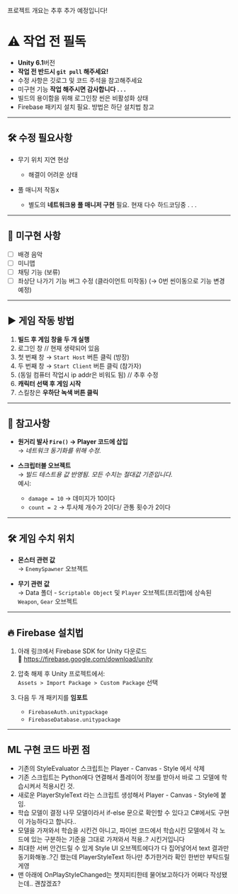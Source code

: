 프로젝트 개요는 추후 추가 예정입니다!

# ⚠️ 작업 전 필독

- **Unity 6.1**버전
- **작업 전 반드시 `git pull` 해주세요!**
- 수정 사항은 깃로그 및 코드 주석을 참고해주세요
- 미구현 기능 **작업 해주시면 감사합니다 . . .**
- 빌드의 용이함을 위해 로그인창 씬은 비활성화 상태
- Firebase 패키지 설치 필요. 방법은 하단 설치법 참고
---

## 🛠️ 수정 필요사항

- 무기 위치 지연 현상
  - 해결이 어려운 상태

- 풀 매니저 작동x
  - 별도의 **네트워크용 풀 매니저 구현** 필요. 현재 다수 하드코딩중 . . . 

---

## 🚧 미구현 사항

- [ ] 배경 음악
- [ ] 미니맵
- [ ] 채팅 기능 (보류)
- [ ] 좌상단 나가기 기능 버그 수정 (클라이언트 미작동) (→ 0번 씬이동으로 기능 변경 예정)

---

## ▶️ 게임 작동 방법

1. **빌드 후 게임 창을 두 개 실행**
2. 로그인 창 // 현재 생략되어 있음
3. 첫 번째 창 → `Start Host` 버튼 클릭 (방장)
4. 두 번째 창 → `Start Client` 버튼 클릭 (참가자)
5. (동일 컴퓨터 작업시 ip addr은 비워도 됨)  // 추후 수정
6. **캐릭터 선택 후 게임 시작**
7. 스킬창은 **우하단 녹색 버튼 클릭**

---

## 🔧 참고사항

- **원거리 발사 `Fire()` → Player 코드에 삽입**  
  → *네트워크 동기화를 위해 수정.*

- **스크립터블 오브젝트**  
  → *빌드 테스트용 값 반영됨. 모든 수치는 절대값 기준입니다.*  
  예시:  
  - `damage = 10` → 데미지가 10이다  
  - `count = 2` → 투사체 개수가 2이다/ 관통 횟수가 2이다

---

## 🛠️ 게임 수치 위치

- **몬스터 관련 값**  
  → `EnemySpawner` 오브젝트

- **무기 관련 값**  
  → Data 폴더 - `Scriptable Object` 및 `Player` 오브젝트(프리팹)에 상속된 `Weapon`, `Gear` 오브젝트

---

## 🔥 Firebase 설치법

1. 아래 링크에서 Firebase SDK for Unity 다운로드  
   🔗 https://firebase.google.com/download/unity

2. 압축 해제 후 Unity 프로젝트에서:  
   `Assets > Import Package > Custom Package` 선택

3. 다음 두 개 패키지를 **임포트**  
   - `FirebaseAuth.unitypackage`  
   - `FirebaseDatabase.unitypackage`

---

## ML 구현 코드 바뀐 점
- 기존의 StyleEvaluator 스크립트는 Player - Canvas - Style 에서 삭제
- 기존 스크립트는 Python에다 연결해서 플레이어 정보를 받아서 바로 그 모델에 학습시켜서 적용시킨 것.
- 새로운 PlayerStyleText 라는 스크립트 생성해서 Player - Canvas - Style에 붙임.
- 학습 모델이 결정 나무 모델이라서 if-else 문으로 확인할 수 있다고 C#에서도 구현이 가능하다고 합니다..
- 모델을 가져와서 학습을 시킨건 아니고, 파이썬 코드에서 학습시킨 모델에서 각 노드에 있는 구분하는 기준을 그대로 가져와서 적용..? 시킨거입니다
- 최대한 서버 안건드릴 수 있게 Style UI 오브젝트에다가 다 집어넣어서 text 결과만 동기화해놓..?긴 했는데 PlayerStyleText 하나만 추가한거라 확인 한번만 부탁드릴게영
- 맨 아래에 OnPlayStyleChanged는 챗지피티한테 물어보고하다가 어쩌다 작성됐는데.. 괜찮겠죠?
